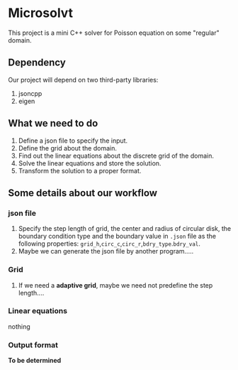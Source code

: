 # Microsolvt
This project is a mini C++ solver for Poisson equation on some "regular" domain.

## Dependency
Our project will depend on two third-party libraries:
1. jsoncpp
2. eigen

## What we need to do
1. Define a json file to specify the input.
2. Define the grid about the domain.
3. Find out the linear equations about the discrete grid of the domain.
4. Solve the linear equations and store the solution.
5. Transform the solution to a proper format.

## Some details about our workflow

### json file
1. Specify the step length of grid, the center and radius of circular disk, the boundary condition type and the boundary value in `.json` file as the following properties:
`grid_h`,`circ_c`,`circ_r`,`bdry_type`.`bdry_val`.
2. Maybe we can generate the json file by another program.....

### Grid
1. If we need a **adaptive grid**, maybe we need not predefine the step length....

### Linear equations
nothing

### Output format
**To be determined**
